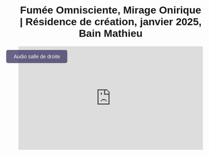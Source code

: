 <html lang="fr">
<head>
    <meta charset="UTF-8">
    <meta name="viewport" content="width=device-width, initial-scale=1.0">
    <title>Félix-Antoine Coutu</title>
    <style>
        body {
            font-family: Arial, sans-serif;
            text-align: center;
            padding: 10px;
        }
        .video-container {
            position: relative;
            display: inline-block;
            width: 100%;
            max-width: 2000px; /* Optionnel, pour limiter la largeur maximum */
            height: 0;
            padding-bottom: 56.25%; /* 16:9 Aspect Ratio */
        }
        .video-container iframe {
            position: absolute;
            top: 0;
            left: 0;
            width: 100%;
            height: 100%;
        }
        .btn-video {
            position: absolute;
            top: 10px;
            left: 10%;
            transform: translateX(-50%);
            background-color: #433d69;
            color: white;
            padding: 10px 20px;
            border: none;
            font-size: 14px;
            cursor: pointer;
            border-radius: 5px;
            opacity: 0.8;
            transition: opacity 0.3s, background-color 0.3s;
            z-index: 10;
            text-align: left;
        }
        .btn-video:hover {
            opacity: 1;
        }
        .btn-salle1 {
            background-color: #194f18;
        }
        .btn-salle2 {
            background-color: #433d69;
        }
    </style>
</head>
<body>

<h1 class="titre-1">Fumée Omnisciente, Mirage Onirique | Résidence de création, janvier 2025, Bain Mathieu</h1>

<div class="video-container">
    <iframe id="video" src="https://www.youtube.com/embed/fm00cFcoJM8?enablejsapi=1" frameborder="0" allow="autoplay; encrypted-media" allowfullscreen></iframe>
    <button id="btnBascule" class="btn-video">Audio salle de droite</button>
</div>

<audio id="audioSalle1" loop>
    <source src="https://www.dropbox.com/scl/fi/xslc65agq0msywqp9w1px/FOMO_Audio_Perfo-res-Bain-Mathieu.mp3?rlkey=uecntb0ntbjg7dau3m46smpy8&st=lhe0s2ao&raw=1" type="audio/mp3">
</audio>

<audio id="audioSalle2" loop>
    <source src="audio_salle2.mp3" type="audio/mp3">
</audio>

<script>
    var audioSalle1 = document.getElementById("audioSalle1");
    var audioSalle2 = document.getElementById("audioSalle2");
    var btnBascule = document.getElementById("btnBascule");

    var audioActif = audioSalle2;
    btnBascule.classList.add("btn-salle2");

    var player;
    
    // Fonction d'initialisation de l'API YouTube
    function onYouTubePlayerAPIReady() {
        player = new YT.Player('video', {
            events: {
                'onStateChange': onPlayerStateChange,
            }
        });
    }

    // Quand l'état de la vidéo change (lecture, pause, etc.)
    function onPlayerStateChange(event) {
        if (event.data == YT.PlayerState.PLAYING) {
            if (audioActif.paused) {
                audioActif.currentTime = player.getCurrentTime();
                audioActif.play();
            }
        } else if (event.data == YT.PlayerState.PAUSED) {
            audioActif.pause();
        }
    }

    // Synchronisation de l'audio et de la vidéo en fonction du temps
    setInterval(function() {
        if (player && player.getPlayerState() !== YT.PlayerState.PAUSED) {
            audioActif.currentTime = player.getCurrentTime();
        }
    }, 100);

    btnBascule.addEventListener("click", function() {
        if (audioActif === audioSalle1) {
            audioSalle1.muted = true;
            audioSalle2.muted = false;
            audioActif = audioSalle2;
            btnBascule.textContent = "Audio salle de droite";
            btnBascule.classList.remove("btn-salle1");
            btnBascule.classList.add("btn-salle2");
        } else {
            audioSalle1.muted = false;
            audioSalle2.muted = true;
            audioActif = audioSalle1;
            btnBascule.textContent = "Audio salle de gauche";
            btnBascule.classList.remove("btn-salle2");
            btnBascule.classList.add("btn-salle1");
        }

        audioActif.currentTime = player.getCurrentTime();
        if (player.getPlayerState() !== YT.PlayerState.PAUSED) {
            audioActif.play();
        }
    });

    // Charger l'API YouTube Iframe Player
    var tag = document.createElement('script');
    tag.src = "https://www.youtube.com/iframe_api";
    var firstScriptTag = document.getElementsByTagName('script')[0];
    firstScriptTag.parentNode.insertBefore(tag, firstScriptTag);
</script>

</body>
</html>
